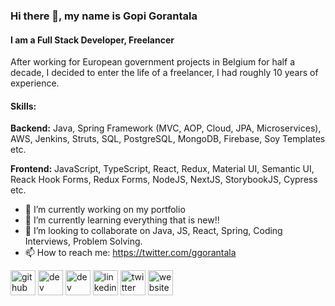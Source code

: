 ### Hi there 👋, my name is Gopi Gorantala
#### I am a Full Stack Developer, Freelancer
After working for European government projects in Belgium for half a decade, I decided to enter the life of a freelancer, I had roughly 10 years of experience.

#### Skills: 
**Backend:** Java, Spring Framework (MVC, AOP, Cloud, JPA, Microservices), AWS, Jenkins, Struts, SQL, PostgreSQL, MongoDB, Firebase, Soy Templates etc.

**Frontend:** JavaScript, TypeScript, React, Redux, Material UI, Semantic UI, Reack Hook Forms, Redux Forms, NodeJS, NextJS, StorybookJS, Cypress etc.

- 🔭 I’m currently working on my portfolio 
- 🌱 I’m currently learning everything that is new!! 
- 👯 I’m looking to collaborate on Java, JS, React, Spring, Coding Interviews, Problem Solving. 
- 📫 How to reach me: https://twitter.com/ggorantala 


[<img src='https://cdn.jsdelivr.net/npm/simple-icons@3.0.1/icons/github.svg' alt='github' height='40'>](https://github.com/ggorantala)  [<img src='https://cdn.jsdelivr.net/npm/simple-icons@3.0.1/icons/dev-dot-to.svg' alt='dev' height='40'>](https://dev.to/ggorantala)  [<img src='https://cdn.jsdelivr.net/npm/simple-icons@3.0.1/icons/hashnode.svg' alt='dev' height='40'>](https://hashnode.com/@ggorantala)  [<img src='https://cdn.jsdelivr.net/npm/simple-icons@3.0.1/icons/linkedin.svg' alt='linkedin' height='40'>](https://www.linkedin.com/in/https://linkedin.com/in/ggorantala/)  [<img src='https://cdn.jsdelivr.net/npm/simple-icons@3.0.1/icons/twitter.svg' alt='twitter' height='40'>](https://twitter.com/ggorantala)  [<img src='https://cdn.jsdelivr.net/npm/simple-icons@3.0.1/icons/icloud.svg' alt='website' height='40'>](https://ggorantala.dev)  

